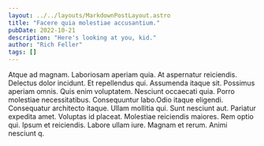 ```yaml
---
layout: ../../layouts/MarkdownPostLayout.astro
title: "Facere quia molestiae accusantium."
pubDate: 2022-10-21
description: "Here's looking at you, kid."
author: "Rich Feller"
tags: []
---
```


Atque ad magnam. Laboriosam aperiam quia. At aspernatur reiciendis. Delectus dolor incidunt. Et repellendus qui. Assumenda itaque sit. Possimus aperiam omnis. Quis enim voluptatem. Nesciunt occaecati quia. Porro molestiae necessitatibus. Consequuntur labo.Odio itaque eligendi. Consequatur architecto itaque. Ullam mollitia qui. Sunt nesciunt aut. Pariatur expedita amet. Voluptas id placeat. Molestiae reiciendis maiores. Rem optio qui. Ipsum et reiciendis. Labore ullam iure. Magnam et rerum. Animi nesciunt q.

